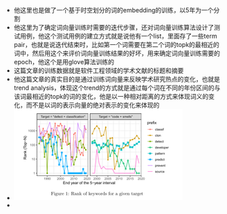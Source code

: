 - 他这里也是做了一个基于时空划分的词的embedding的训练，以5年为一个分割
- 他这里为了确定词向量训练时需要的迭代步骤，还对词向量训练算法设计了测试用例，他这个测试用例的建立方式就是说他有一个list，里面存了一些term pair，也就是说迭代结束时，比如第一个词需要在第二个词的topk的最相近的词中，然后用这个来评价词向量训练结果的好坏，用来确定词向量训练需要的epoch，他这个是用glove算法训练的
- 这篇文章的训练数据就是软件工程领域的学术文献的标题和摘要
- 他这篇文章的真实目的是通过训练词向量来反映学术研究热点的变化，也就是trend analysis，体现这个trend的方式就是通过每个词在不同的年份区间的与该词最相近的topk的词的变化，他是以一种相对距离的方式来体现词义的变化，而不是以词的表示向量的绝对表示的变化来体现的
- ![image.png](../assets/image_1667743689289_0.png)
-